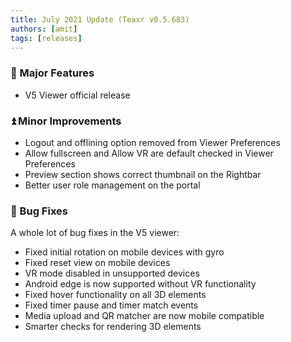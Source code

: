 ```yaml
---
title: July 2021 Update (Teaxr v0.5.683)
authors: [amit]
tags: [releases]
---
```


### :rocket: Major Features

* V5 Viewer official release

### :arrow_double_up: Minor Improvements

* Logout and offlining option removed from Viewer Preferences
* Allow fullscreen and Allow VR are default checked in  Viewer Preferences
* Preview section shows correct thumbnail on the Rightbar
* Better user role management on the portal

### :bug: Bug Fixes

A whole lot of bug fixes in the V5 viewer:

* Fixed initial rotation on mobile devices with gyro
* Fixed reset view on mobile devices
* VR mode disabled in unsupported devices
* Android edge is now supported without VR functionality
* Fixed hover functionality on all 3D elements
* Fixed timer pause and timer match events
* Media upload and QR matcher are now mobile compatible
* Smarter checks for rendering 3D elements
